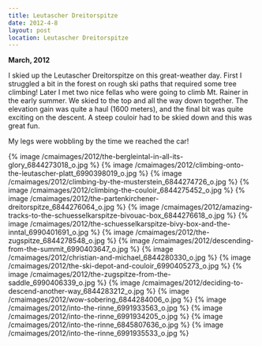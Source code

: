 ```yaml
---
title: Leutascher Dreitorspitze
date: 2012-4-8
layout: post
location: Leutascher Dreitorspitze
---
```


**March, 2012**
  
  
I skied up the Leutascher Dreitorspitze on this great-weather day. First
I struggled a bit in the forest on rough ski paths that required some tree
climbing! Later I met two nice fellas who were going to climb Mt. Rainer
in the early summer. We skied to the top and all the way down together.
The elevation gain was quite a haul (1600 meters), and the final bit was
quite exciting on the descent. A steep couloir had to be skied down and
this was great fun.
  
  
My legs were wobbling by the time we reached the car!
  
{% image /cmaimages/2012/the-bergleintal-in-all-its-glory_6844273018_o.jpg %}
{% image /cmaimages/2012/climbing-onto-the-leutascher-platt_6990398019_o.jpg %}
{% image /cmaimages/2012/climbing-by-the-musterstein_6844274726_o.jpg %}
{% image /cmaimages/2012/climbing-the-couloir_6844275452_o.jpg %}
{% image /cmaimages/2012/the-partenkirchener-dreitorspitze_6844276064_o.jpg %}
{% image /cmaimages/2012/amazing-tracks-to-the-schuesselkarspitze-bivouac-box_6844276618_o.jpg %}
{% image /cmaimages/2012/the-schuesselkarspitze-bivy-box-and-the-inntal_6990401691_o.jpg %}
{% image /cmaimages/2012/the-zugspitze_6844278548_o.jpg %}
{% image /cmaimages/2012/descending-from-the-summit_6990403647_o.jpg %}
{% image /cmaimages/2012/christian-and-michael_6844280330_o.jpg %}
{% image /cmaimages/2012/the-ski-depot-and-couloir_6990405273_o.jpg %}
{% image /cmaimages/2012/the-zugspitze-from-the-saddle_6990406339_o.jpg %}
{% image /cmaimages/2012/deciding-to-descend-another-way_6844283212_o.jpg %}
{% image /cmaimages/2012/wow-sobering_6844284006_o.jpg %}
{% image /cmaimages/2012/into-the-rinne_6991933563_o.jpg %}
{% image /cmaimages/2012/into-the-rinne_6991934205_o.jpg %}
{% image /cmaimages/2012/into-the-rinne_6845807636_o.jpg %}
{% image /cmaimages/2012/into-the-rinne_6991935533_o.jpg %}


